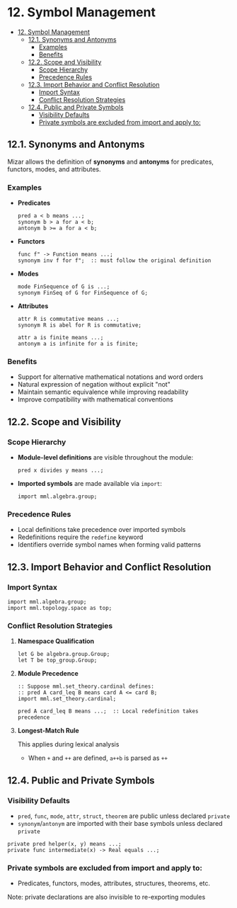 # 12. Symbol Management

- [12. Symbol Management](#12-symbol-management)
  - [12.1. Synonyms and Antonyms](#121-synonyms-and-antonyms)
    - [Examples](#examples)
    - [Benefits](#benefits)
  - [12.2. Scope and Visibility](#122-scope-and-visibility)
    - [Scope Hierarchy](#scope-hierarchy)
    - [Precedence Rules](#precedence-rules)
  - [12.3. Import Behavior and Conflict Resolution](#123-import-behavior-and-conflict-resolution)
    - [Import Syntax](#import-syntax)
    - [Conflict Resolution Strategies](#conflict-resolution-strategies)
  - [12.4. Public and Private Symbols](#124-public-and-private-symbols)
    - [Visibility Defaults](#visibility-defaults)
    - [Private symbols are excluded from import and apply to:](#private-symbols-are-excluded-from-import-and-apply-to)

## 12.1. Synonyms and Antonyms

Mizar allows the definition of **synonyms** and **antonyms** for predicates, functors, modes, and attributes.

### Examples

* **Predicates**

  ```mizar
  pred a < b means ...;
  synonym b > a for a < b;
  antonym b >= a for a < b;
  ```

* **Functors**

  ```mizar
  func f" -> Function means ...;
  synonym inv f for f";  :: must follow the original definition
  ```

* **Modes**

  ```mizar
  mode FinSequence of G is ...;
  synonym FinSeq of G for FinSequence of G;
  ```

* **Attributes**

  ```mizar
  attr R is commutative means ...;
  synonym R is abel for R is commutative;

  attr a is finite means ...;
  antonym a is infinite for a is finite;
  ```

### Benefits

* Support for alternative mathematical notations and word orders
* Natural expression of negation without explicit "not"
* Maintain semantic equivalence while improving readability
* Improve compatibility with mathematical conventions

## 12.2. Scope and Visibility

### Scope Hierarchy

* **Module-level definitions** are visible throughout the module:

  ```mizar
  pred x divides y means ...;
  ```

* **Imported symbols** are made available via `import`:

  ```mizar
  import mml.algebra.group;
  ```

### Precedence Rules

* Local definitions take precedence over imported symbols
* Redefinitions require the `redefine` keyword
* Identifiers override symbol names when forming valid patterns

## 12.3. Import Behavior and Conflict Resolution

### Import Syntax

```mizar
import mml.algebra.group;
import mml.topology.space as top;
```

### Conflict Resolution Strategies

1. **Namespace Qualification**

   ```mizar
   let G be algebra.group.Group;
   let T be top_group.Group;
   ```

2. **Module Precedence**

   ```mizar
   :: Suppose mml.set_theory.cardinal defines:
   :: pred A card_leq B means card A <= card B;
   import mml.set_theory.cardinal;

   pred A card_leq B means ...;  :: Local redefinition takes precedence
   ```

3. **Longest-Match Rule**

   This applies during lexical analysis

   * When `+` and `++` are defined, `a++b` is parsed as `++`


## 12.4. Public and Private Symbols

### Visibility Defaults

* `pred`, `func`, `mode`, `attr`, `struct`, `theorem` are public unless declared `private`
* `synonym`/`antonym` are imported with their base symbols unless declared `private`

```mizar
private pred helper(x, y) means ...;
private func intermediate(x) -> Real equals ...;
```

### Private symbols are excluded from import and apply to:

* Predicates, functors, modes, attributes, structures, theorems, etc.

Note: private declarations are also invisible to re-exporting modules
